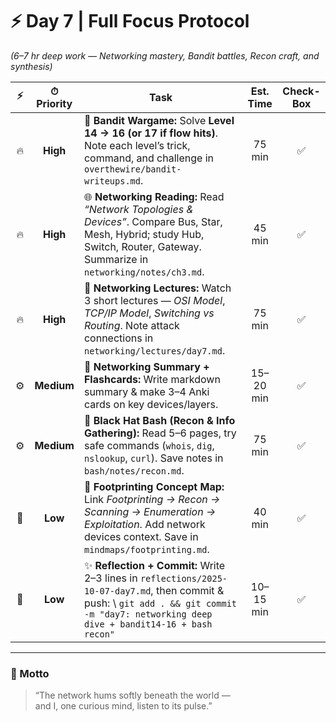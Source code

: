 # ⚡ Day 7 | Full Focus Protocol  

*(6–7 hr deep work — Networking mastery, Bandit battles, Recon craft, and synthesis)*  

| ⚡ | ⏱ Priority | Task | Est. Time | Check-Box |  
|:--:|:-----------:|------|:----------:|:----------:|  
| 🔥 | **High** | 🧩 **Bandit Wargame:** Solve **Level 14 → 16 (or 17 if flow hits)**. Note each level’s trick, command, and challenge in `overthewire/bandit-writeups.md`. | 75 min | ✅ |  
| 🔥 | **High** | 🌐 **Networking Reading:** Read *“Network Topologies & Devices”*. Compare Bus, Star, Mesh, Hybrid; study Hub, Switch, Router, Gateway. Summarize in `networking/notes/ch3.md`. | 45 min | ✅ |  
| 🔥 | **High** | 🎥 **Networking Lectures:** Watch 3 short lectures — *OSI Model*, *TCP/IP Model*, *Switching vs Routing*. Note attack connections in `networking/lectures/day7.md`. | 75 min | ✅ |  
| ⚙️ | **Medium** | 📝 **Networking Summary + Flashcards:** Write markdown summary & make 3–4 Anki cards on key devices/layers. | 15–20 min | ✅ |  
| ⚙️ | **Medium** | 🐚 **Black Hat Bash (Recon & Info Gathering):** Read 5–6 pages, try safe commands (`whois`, `dig`, `nslookup`, `curl`). Save notes in `bash/notes/recon.md`. | 75 min | ✅ |  
| 🌿 | **Low** | 🧠 **Footprinting Concept Map:** Link *Footprinting → Recon → Scanning → Enumeration → Exploitation*. Add network devices context. Save in `mindmaps/footprinting.md`. | 40 min |✅ |  
| 🌙 | **Low** | ✨ **Reflection + Commit:** Write 2–3 lines in `reflections/2025-10-07-day7.md`, then commit & push:  \ `git add . && git commit -m "day7: networking deep dive + bandit14-16 + bash recon"` | 10–15 min | ✅ |  

---

### 💬 Motto  
> “The network hums softly beneath the world —  
> and I, one curious mind, listen to its pulse.”  
